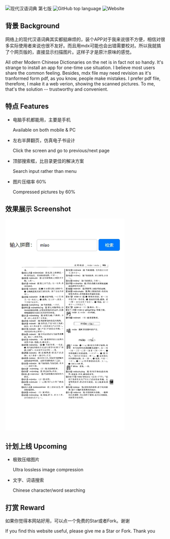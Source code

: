![现代汉语词典 第七版](https://img.shields.io/badge/%E7%8E%B0%E4%BB%A3%E6%B1%89%E8%AF%AD%E8%AF%8D%E5%85%B8-%E7%AC%AC%E4%B8%83%E7%89%88-red?style=for-the-badge) 
![GitHub top language](https://img.shields.io/github/languages/top/ano-via/dict?style=for-the-badge)
![Website](https://img.shields.io/website?url=https%3A%2F%2Fano-via.github.io%2Fdict&style=for-the-badge)

## 背景 Background
网络上的现代汉语词典其实都挺麻烦的，装个APP对于我来说很不方便，相信对很多实际使用者来说也很不友好。而且用mdx可能也会出错需要校对。所以我就搞了个网页版的，直接显示扫描图片。这样子才是原汁原味的感觉。

All other Modern Chinese Dictionaries on the net is in fact not so handy. It's strange to install an app for one-time use situation. I believe most users share the common feeling. Besides, mdx file may need revision as it's tranformed form pdf, as you know, people make mistakes. I prefer pdf file, therefore, I make it a web verion, showing the scanned pictures. To me, that's the solution -- trustworthy and convenient.

## 特点 Features
- 电脑手机都能用，主要是手机 
  
  Available on both mobile & PC
- 左右半屏翻页，仿真电子书设计 
  
  Click the screen and go to previous/next page
- 顶部搜索框，比目录更佳的解决方案 
  
  Search input rather than menu
- 图片压缩率 60%

  Compressed pictures by 60%

## 效果展示 Screenshot
![效果展示](screenshot.jpg)

## 计划上线 Upcoming
- 极致压缩图片 
  
  Ultra lossless image compression
- 文字、词语搜索 
  
  Chinese character/word searching

## 打赏 Reward
如果你觉得本网站好用，可以点一个免费的Star或者Fork。谢谢

If you find this website useful, please give me a Star or Fork. Thank you
![]()
